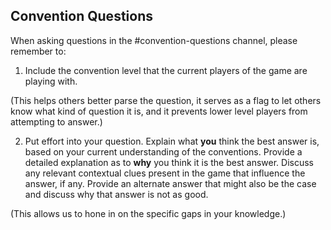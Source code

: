 ## Convention Questions

When asking questions in the #convention-questions channel, please remember to:

1) Include the convention level that the current players of the game are playing with.

(This helps others better parse the question, it serves as a flag to let others know what kind of question it is, and it prevents lower level players from attempting to answer.)

2) Put effort into your question. Explain what **you** think the best answer is, based on your current understanding of the conventions. Provide a detailed explanation as to **why** you think it is the best answer. Discuss any relevant contextual clues present in the game that influence the answer, if any. Provide an alternate answer that might also be the case and discuss why that answer is not as good.

(This allows us to hone in on the specific gaps in your knowledge.)

